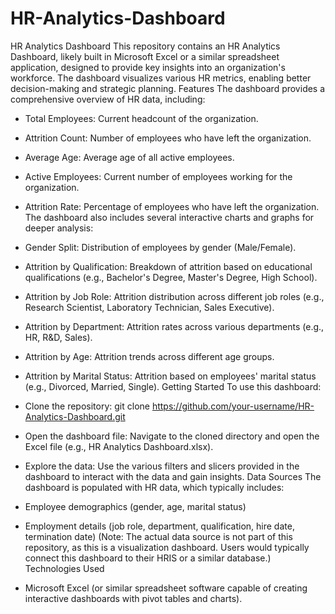 # HR-Analytics-Dashboard
HR Analytics Dashboard
This repository contains an HR Analytics Dashboard, likely built in Microsoft Excel or a similar spreadsheet application, designed to provide key insights into an organization's workforce. The dashboard visualizes various HR metrics, enabling better decision-making and strategic planning.
Features
The dashboard provides a comprehensive overview of HR data, including:
 * Total Employees: Current headcount of the organization.
 * Attrition Count: Number of employees who have left the organization.
 * Average Age: Average age of all active employees.
 * Active Employees: Current number of employees working for the organization.
 * Attrition Rate: Percentage of employees who have left the organization.
The dashboard also includes several interactive charts and graphs for deeper analysis:
 * Gender Split: Distribution of employees by gender (Male/Female).
 * Attrition by Qualification: Breakdown of attrition based on educational qualifications (e.g., Bachelor's Degree, Master's Degree, High School).
 * Attrition by Job Role: Attrition distribution across different job roles (e.g., Research Scientist, Laboratory Technician, Sales Executive).
 * Attrition by Department: Attrition rates across various departments (e.g., HR, R&D, Sales).
 * Attrition by Age: Attrition trends across different age groups.
 * Attrition by Marital Status: Attrition based on employees' marital status (e.g., Divorced, Married, Single).
Getting Started
To use this dashboard:
 * Clone the repository:
   git clone https://github.com/your-username/HR-Analytics-Dashboard.git

 * Open the dashboard file: Navigate to the cloned directory and open the Excel file (e.g., HR Analytics Dashboard.xlsx).
 * Explore the data: Use the various filters and slicers provided in the dashboard to interact with the data and gain insights.
Data Sources
The dashboard is populated with HR data, which typically includes:
 * Employee demographics (gender, age, marital status)
 * Employment details (job role, department, qualification, hire date, termination date)
(Note: The actual data source is not part of this repository, as this is a visualization dashboard. Users would typically connect this dashboard to their HRIS or a similar database.)
Technologies Used
 * Microsoft Excel (or similar spreadsheet software capable of creating interactive dashboards with pivot tables and charts).
